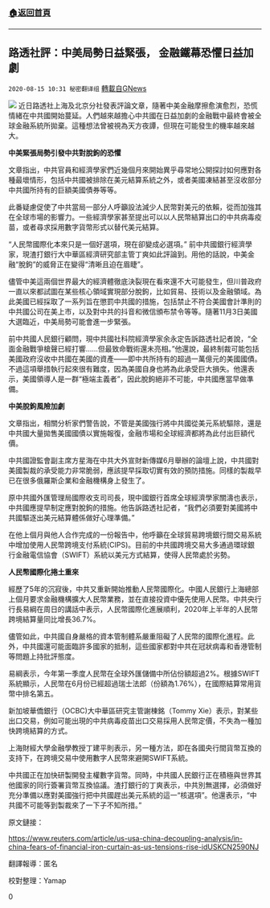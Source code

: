 ###  [:house:返回首頁](https://github.com/ourhimalayas/txt)
---

## 路透社評：中美局勢日益緊張， 金融鐵幕恐懼日益加劇
`2020-08-15 10:31 秘密翻译组` [轉載自GNews](https://gnews.org/zh-hant/298154/)

![](https://s3.amazonaws.com/gnews-media-offload/wp-content/uploads/2020/08/15100410/1597500196200.jpg)
近日路透社上海及北京分社發表評論文章，隨著中美金融摩擦愈演愈烈，恐慌情緒在中共國開始蔓延。人們越來越擔心中共國在日益加劇的金融戰中最終會被全球金融系統所拋棄。這種想法曾被視為天方夜譚，但現在可能發生的機率越來越大。

**中美緊張局勢引發中共對脫鉤的恐懼**

文章指出，中共官員和經濟學家們近幾個月來開始異乎尋常地公開探討如何應對各種最壞情形，包括中共國被排除在美元結算系統之外，或者美國凍結甚至沒收部分中共國所持有的巨額美國債券等等。

此番疑慮促使了中共當局一部分人呼籲設法減少人民幣對美元的依賴，從而加強其在全球市場的影響力。一些經濟學家甚至提出可以以人民幣結算出口的中共病毒疫苗，或者尋求採用數字貨幣形式以替代美元結算。

“人民幣國際化本來只是一個好選項，現在卻變成必選項。” 前中共國銀行經濟學家，現渣打銀行大中華區經濟研究部主管丁爽如此評論到。用他的話說，中美金融“脫鉤”的威脅正在變得“清晰且迫在眉睫”。

儘管中美這兩個世界最大的經濟體徹底決裂現在看來還不大可能發生，但川普政府一直以來都試圖在某些核心領域實現部分脫鉤，比如貿易、技術以及金融領域。為此美國已經採取了一系列旨在懲罰中共國的措施，包括禁止不符合美國會計準則的中共國公司在美上市，以及對中共的抖音和微信頒布禁令等等。隨著11月3日美國大選臨近，中美局勢可能會進一步緊張。

前中共國人民銀行顧問，現中共國社科院經濟學家余永定告訴路透社記者說，“全面金融戰爭槍聲已經打響……但最致命戰術還未亮相。”他還說，最終制裁可能包括美國政府沒收中共國在美國的資產——即中共所持有的超過一萬億元的美國國債。不過這項舉措執行起來很有難度，因為美國自身也將為此承受巨大損失。他還表示，美國領導人是一群“極端主義者”，因此脫鉤絕非不可能，中共國應當早做準備。

**中美脫鉤風險加劇**

文章指出，相關分析家們警告說，不管是美國強行將中共國從美元系統驅除，還是中共國大量拋售美國國債以實施報復，金融市場和全球經濟都將為此付出巨額代價。

中共國證監會副主席方星海在中共大外宣財新傳媒6月舉辦的論壇上說，中共國對美國製裁的承受能力非常脆弱，應該提早採取切實有效的預防措施。同樣的製裁早已在很多俄羅斯企業和金融機構身上發生了。

原中共國外匯管理局國際收支司司長，現中國銀行首席全球經濟學家關濤也表示，中共國應提早制定應對脫鉤的措施。他告訴路透社記者，“我們必須要對美國將中共國驅逐出美元結算體係做好心理準備。”

在他上個月與他人合作完成的一份報告中，他呼籲在全球貿易跨境銀行間交易系統中增加使用人民幣跨境支付系統(CIPS)。目前的中共國跨境交易大多通過環球銀行金融電信協會（SWIFT）系統以美元方式結算，使得人民幣處於劣勢。

**人民幣國際化捲土重來**

經歷了5年的沉寂後，中共又重新開始推動人民幣國際化。中國人民銀行上海總部上個月要求金融機構擴大人民幣業務，並在直接投資中優先使用人民幣。中共央行行長易綱在周日的講話中表示，人民幣國際化進展順利，2020年上半年的人民幣跨境結算量同比增長36.7%。

儘管如此，中共國自身嚴格的資本管制體系嚴重阻礙了人民幣的國際化進程。此外，中共國還可能面臨許多國家的抵制，這些國家都對中共在冠狀病毒和香港管制等問題上持批評態度。

易綱表示，今年第一季度人民幣在全球外匯儲備中所佔份額超過2%。根據SWIFT系統顯示，人民幣在6月份已經超過瑞士法郎（份額為1.76%），在國際結算常用貨幣中排名第五。

新加坡華僑銀行（OCBC)大中華區研究主管謝棟銘（Tommy Xie）表示，對某些出口交易，例如可能出現的中共病毒疫苗出口交易採用人民幣定價，不失為一種加快跨境結算的方式。

上海財經大學金融學教授丁建平則表示，另一種方法，即在各國央行間貨幣互換的支持下，在跨境交易中使用數字人民幣來避開SWIFT系統。

中共國正在加快研製開發主權數字貨幣。同時，中共國人民銀行正在積極與世界其他國家的同行簽署貨幣互換協議。渣打銀行的丁爽表示，中共別無選擇，必須做好充分準備以應對美國強行把中共國趕出美元系統的這一“核選項”。他還表示，“中共國不可能等到製裁來了一下子不知所措。”

原文鏈接：

https://www.reuters.com/article/us-usa-china-decoupling-analysis/in-china-fears-of-financial-iron-curtain-as-us-tensions-rise-idUSKCN2590NJ

翻譯報導：匿名

校對整理：Yamap

0
